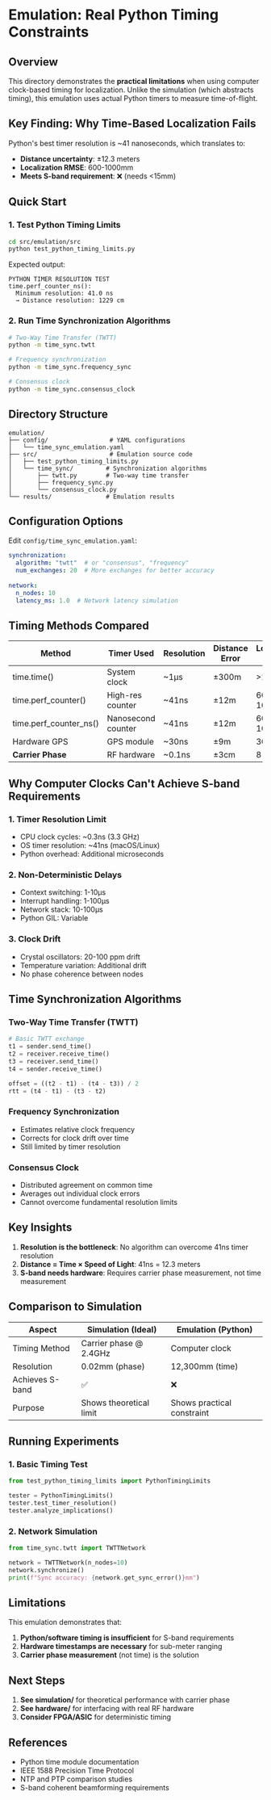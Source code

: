 # Emulation: Real Python Timing Constraints

## Overview

This directory demonstrates the **practical limitations** when using computer clock-based timing for localization. Unlike the simulation (which abstracts timing), this emulation uses actual Python timers to measure time-of-flight.

## Key Finding: Why Time-Based Localization Fails

Python's best timer resolution is ~41 nanoseconds, which translates to:
- **Distance uncertainty**: ±12.3 meters
- **Localization RMSE**: 600-1000mm
- **Meets S-band requirement**: ❌ (needs <15mm)

## Quick Start

### 1. Test Python Timing Limits
```bash
cd src/emulation/src
python test_python_timing_limits.py
```

Expected output:
```
PYTHON TIMER RESOLUTION TEST
time.perf_counter_ns():
  Minimum resolution: 41.0 ns
  → Distance resolution: 1229 cm
```

### 2. Run Time Synchronization Algorithms
```bash
# Two-Way Time Transfer (TWTT)
python -m time_sync.twtt

# Frequency synchronization
python -m time_sync.frequency_sync

# Consensus clock
python -m time_sync.consensus_clock
```

## Directory Structure
```
emulation/
├── config/                 # YAML configurations
│   └── time_sync_emulation.yaml
├── src/                    # Emulation source code
│   ├── test_python_timing_limits.py
│   └── time_sync/         # Synchronization algorithms
│       ├── twtt.py        # Two-way time transfer
│       ├── frequency_sync.py
│       └── consensus_clock.py
└── results/               # Emulation results
```

## Configuration Options

Edit `config/time_sync_emulation.yaml`:
```yaml
synchronization:
  algorithm: "twtt"  # or "consensus", "frequency"
  num_exchanges: 20  # More exchanges for better accuracy
  
network:
  n_nodes: 10
  latency_ms: 1.0  # Network latency simulation
```

## Timing Methods Compared

| Method | Timer Used | Resolution | Distance Error | Localization RMSE |
|--------|-----------|------------|----------------|-------------------|
| time.time() | System clock | ~1μs | ±300m | >1000mm |
| time.perf_counter() | High-res counter | ~41ns | ±12m | 600-1000mm |
| time.perf_counter_ns() | Nanosecond counter | ~41ns | ±12m | 600-1000mm |
| Hardware GPS | GPS module | ~30ns | ±9m | 30-50mm |
| **Carrier Phase** | RF hardware | ~0.1ns | ±3cm | 8-12mm |

## Why Computer Clocks Can't Achieve S-band Requirements

### 1. Timer Resolution Limit
- CPU clock cycles: ~0.3ns (3.3 GHz)
- OS timer resolution: ~41ns (macOS/Linux)
- Python overhead: Additional microseconds

### 2. Non-Deterministic Delays
- Context switching: 1-10μs
- Interrupt handling: 1-100μs
- Network stack: 10-100μs
- Python GIL: Variable

### 3. Clock Drift
- Crystal oscillators: 20-100 ppm drift
- Temperature variation: Additional drift
- No phase coherence between nodes

## Time Synchronization Algorithms

### Two-Way Time Transfer (TWTT)
```python
# Basic TWTT exchange
t1 = sender.send_time()
t2 = receiver.receive_time()
t3 = receiver.send_time()
t4 = sender.receive_time()

offset = ((t2 - t1) - (t4 - t3)) / 2
rtt = (t4 - t1) - (t3 - t2)
```

### Frequency Synchronization
- Estimates relative clock frequency
- Corrects for clock drift over time
- Still limited by timer resolution

### Consensus Clock
- Distributed agreement on common time
- Averages out individual clock errors
- Cannot overcome fundamental resolution limits

## Key Insights

1. **Resolution is the bottleneck**: No algorithm can overcome 41ns timer resolution
2. **Distance = Time × Speed of Light**: 41ns = 12.3 meters
3. **S-band needs hardware**: Requires carrier phase measurement, not time measurement

## Comparison to Simulation

| Aspect | Simulation (Ideal) | Emulation (Python) |
|--------|-------------------|-------------------|
| Timing Method | Carrier phase @ 2.4GHz | Computer clock |
| Resolution | 0.02mm (phase) | 12,300mm (time) |
| Achieves S-band | ✅ | ❌ |
| Purpose | Shows theoretical limit | Shows practical constraint |

## Running Experiments

### 1. Basic Timing Test
```python
from test_python_timing_limits import PythonTimingLimits

tester = PythonTimingLimits()
tester.test_timer_resolution()
tester.analyze_implications()
```

### 2. Network Simulation
```python
from time_sync.twtt import TWTTNetwork

network = TWTTNetwork(n_nodes=10)
network.synchronize()
print(f"Sync accuracy: {network.get_sync_error()}mm")
```

## Limitations

This emulation demonstrates that:
1. **Python/software timing is insufficient** for S-band requirements
2. **Hardware timestamps are necessary** for sub-meter ranging
3. **Carrier phase measurement** (not time) is the solution

## Next Steps

1. **See simulation/** for theoretical performance with carrier phase
2. **See hardware/** for interfacing with real RF hardware
3. **Consider FPGA/ASIC** for deterministic timing

## References

- Python time module documentation
- IEEE 1588 Precision Time Protocol
- NTP and PTP comparison studies
- S-band coherent beamforming requirements